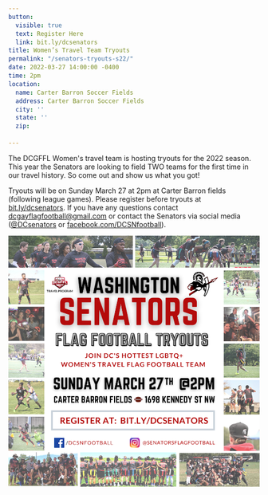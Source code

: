 ```yaml
---
button:
  visible: true
  text: Register Here
  link: bit.ly/dcsenators
title: Women’s Travel Team Tryouts
permalink: "/senators-tryouts-s22/"
date: 2022-03-27 14:00:00 -0400
time: 2pm
location:
  name: Carter Barron Soccer Fields
  address: Carter Barron Soccer Fields
  city: ''
  state: ''
  zip: 

---
```

The DCGFFL Women's travel team is hosting tryouts for the 2022 season. This year the Senators are looking to field TWO teams for the first time in our travel history. So come out and show us what you got!

Tryouts will be on Sunday March 27 at 2pm at Carter Barron fields (following league games). Please register before tryouts at [bit.ly/dcsenators](http://bit.ly/dcsenators). If you have any questions contact [dcgayflagfootball@gmail.com](mailto:dcgayflagfootball@gmail.com) or contact the Senators via social media ([@DCsenators](https://www.instagram.com/p/Ca4xdyvLXVN/?utm_medium=copy_link) or [facebook.com/DCSNfootball](http://facebook.com/DCSNfootball)).

  
![](/img/c49de66d-09bd-462b-9d45-ee2593d52e05.png)